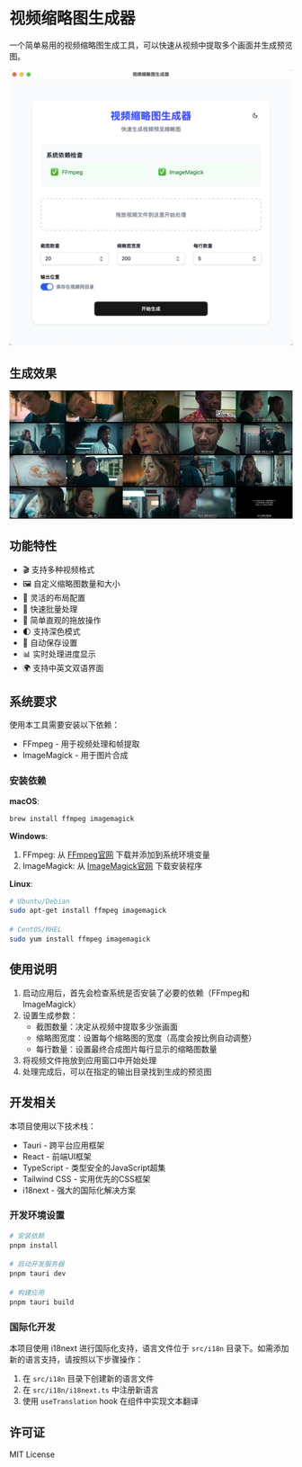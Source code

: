 # 视频缩略图生成器

一个简单易用的视频缩略图生成工具，可以快速从视频中提取多个画面并生成预览图。

![预览图](./public/preview.png)

## 生成效果

![生成效果](./public/thumbnails.jpg)

## 功能特性

- 🎬 支持多种视频格式
- 🖼️ 自定义缩略图数量和大小
- 📐 灵活的布局配置
- 🚀 快速批量处理
- 🎯 简单直观的拖放操作
- 🌓 支持深色模式
- 💾 自动保存设置
- 📊 实时处理进度显示
- 🌍 支持中英文双语界面

## 系统要求

使用本工具需要安装以下依赖：

- FFmpeg - 用于视频处理和帧提取
- ImageMagick - 用于图片合成

### 安装依赖

**macOS**:
```bash
brew install ffmpeg imagemagick
```

**Windows**:
1. FFmpeg: 从 [FFmpeg官网](https://ffmpeg.org/download.html) 下载并添加到系统环境变量
2. ImageMagick: 从 [ImageMagick官网](https://imagemagick.org/script/download.php) 下载安装程序

**Linux**:
```bash
# Ubuntu/Debian
sudo apt-get install ffmpeg imagemagick

# CentOS/RHEL
sudo yum install ffmpeg imagemagick
```

## 使用说明

1. 启动应用后，首先会检查系统是否安装了必要的依赖（FFmpeg和ImageMagick）
2. 设置生成参数：
   - 截图数量：决定从视频中提取多少张画面
   - 缩略图宽度：设置每个缩略图的宽度（高度会按比例自动调整）
   - 每行数量：设置最终合成图片每行显示的缩略图数量
3. 将视频文件拖放到应用窗口中开始处理
4. 处理完成后，可以在指定的输出目录找到生成的预览图

## 开发相关

本项目使用以下技术栈：

- Tauri - 跨平台应用框架
- React - 前端UI框架
- TypeScript - 类型安全的JavaScript超集
- Tailwind CSS - 实用优先的CSS框架
- i18next - 强大的国际化解决方案

### 开发环境设置

```bash
# 安装依赖
pnpm install

# 启动开发服务器
pnpm tauri dev

# 构建应用
pnpm tauri build
```

### 国际化开发

本项目使用 i18next 进行国际化支持，语言文件位于 `src/i18n` 目录下。如需添加新的语言支持，请按照以下步骤操作：

1. 在 `src/i18n` 目录下创建新的语言文件
2. 在 `src/i18n/i18next.ts` 中注册新语言
3. 使用 `useTranslation` hook 在组件中实现文本翻译

## 许可证

MIT License
